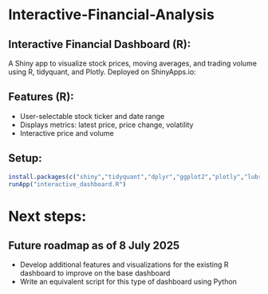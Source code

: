 # Interactive-Financial-Analysis

## Interactive Financial Dashboard (R):
A Shiny app to visualize stock prices, moving averages, and trading volume using R, tidyquant, and Plotly. Deployed on ShinyApps.io: 

## Features (R):
- User-selectable stock ticker and date range
- Displays metrics: latest price, price change, volatility
- Interactive price and volume

## Setup: 
```R
install.packages(c("shiny","tidyquant","dplyr","ggplot2","plotly","lubridate"))
runApp("interactive_dashboard.R")
```
# Next steps: 
## Future roadmap as of 8 July 2025
- Develop additional features and visualizations for the existing R dashboard to improve on the base dashboard
- Write an equivalent script for this type of dashboard using Python
